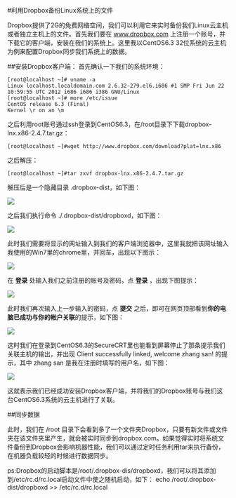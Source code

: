 <!-- --- tag: 独立服务器 云主机 backup dropbox Linux -->
<!-- --- title: 利用Dropbox备份Linux系统上的文件 -->
#利用Dropbox备份Linux系统上的文件

Dropbox提供了2G的免费网络空间，我们可以利用它来实时备份我们Linux云主机或者独立主机上的文件。首先我们要在 www.dropbox.com 上注册一个账号，并下载它的客户端，安装在我们的系统上。这里我以CentOS6.3 32位系统的云主机为例来配置Dropbox同步我们系统上的数据。

##安装Dropbox客户端：
首先确认一下我们的系统环境：

    [root@localhost ~]# uname -a 
    Linux localhost.localdomain.com 2.6.32-279.el6.i686 #1 SMP Fri Jun 22 10:59:55 UTC 2012 i686 i686 i386 GNU/Linux 
    [root@localhost ~]# more /etc/issue  
    CentOS release 6.3 (Final)  
    Kernel \r on an \m   

之后利用root账号通过ssh登录到CentOS6.3，在/root目录下下载dropbox-lnx.x86-2.4.7.tar.gz：
 
    [root@localhost ~]#wget http://www.dropbox.com/download?plat=lnx.x86 
    
之后解压： 

    [root@localhost ~]#tar zxvf dropbox-lnx.x86-2.4.7.tar.gz 
解压后是一个隐藏目录 .dropbox-dist，如下图： 

![](http://kb.51hosting.com/kb/linux01.png) 

之后我们执行命令 ./.dropbox-dist/dropboxd，如下图： 

![](http://kb.51hosting.com/kb/linux02.png) 

此时我们需要将显示的网址输入到我们的客户端浏览器中，这里我就把该网址输入我使用的Win7里的chrome里，并回车，出现以下图示： 

![](http://kb.51hosting.com/kb/linux03.png) 

在 **登录** 处输入我们之前注册的账号及密码，点 **登录** ，出现下图提示： 

![](http://kb.51hosting.com/kb/linux04.png) 

此时我们再次输入上一步输入的密码，点 **提交** 之后，即可在网页顶部看到**你的电脑已成功与你的帐户关联**的提示，如下图： 

![](http://kb.51hosting.com/kb/linux05.png)

这时我们在登录到CentOS6.3的SecureCRT里也能看到屏幕停止了那条提示我们关联主机的输出，并出现 Client successfully linked,  welcome zhang san! 的提示，其中 zhang san 是我在注册时填写的用户名，如下图： 

![](http://kb.51hosting.com/kb/linux06.png) 

这就表示我们已经成功安装Dropbox客户端，并将我们的Dropbox账号与我们这台CentOS6.3系统的云主机进行了关联。

##同步数据

此时，我们在 /root 目录下会看到多了一个文件夹Dropbox，只要有新文件或文件夹在该文件夹里产生，就会被实时同步到dropbox.com。如果觉得实时将系统文件备份到Dropbox会影响机器性能，我们可以通过定时任务利用tar来执行备份，在机器负载较轻的时候进行数据同步。

ps:Dropbox的启动脚本是/root/.dropbox-dis/dropboxd，我们可以将其添加到/etc/rc.d/rc.local启动文件中使之随机启动，如下：
echo /root/.dropbox-dist/dropboxd >> /etc/rc.d/rc.local

